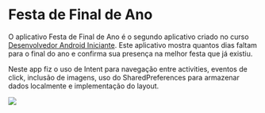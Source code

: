 # Festa de Final de Ano

O aplicativo Festa de Final de Ano é o segundo aplicativo criado no curso [Desenvolvedor Android Iniciante](
https://www.udemy.com/desenvolvedor-android-iniciante/). Este aplicativo mostra quantos dias faltam para o final do ano e confirma sua presença na melhor festa que já existiu.

Neste app fiz o uso de Intent para navegação entre activities, eventos de click, inclusão de imagens, uso do SharedPreferences para armazenar dados localmente e implementação do layout.

[![](https://github.com/DevMasterTeam/FestaFimDeAno/blob/master/presentation/Image1.png)](https://github.com/DevMasterTeam/FestaFimDeAno/blob/master/presentation/Image1.png)
